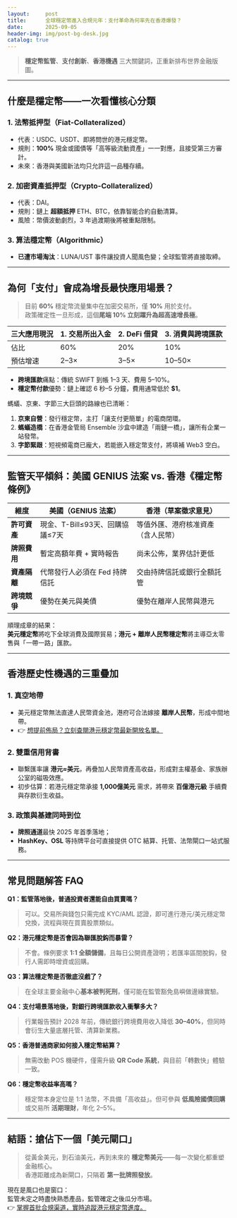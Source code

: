 ```yaml
---
layout:     post
title:      全球穩定幣進入合規元年：支付革命為何率先在香港爆發？
date:       2025-09-05
header-img: img/post-bg-desk.jpg
catalog: true
---
```


> **穩定幣監管**、**支付創新**、**香港機遇** 三大關鍵詞，正重新排布世界金融版圖。

---

## 什麼是穩定幣——一次看懂核心分類

### 1. 法幣抵押型（Fiat-Collateralized）
- 代表：USDC、USDT、即將問世的港元穩定幣。  
- 規則：**100%** 現金或國債等「高等級流動資產」一一對應，且接受第三方審計。  
- 未來：香港與美國新法均只允許這一品種存續。

### 2. 加密資產抵押型（Crypto-Collateralized）
- 代表：DAI。  
- 規則：鏈上 **超額抵押** ETH、BTC，依靠智能合約自動清算。  
- 風險：幣價波動劇烈，3 年過渡期後將被重點限制。

### 3. 算法穩定幣（Algorithmic）
- **已遭市場淘汰**：LUNA/UST 事件讓投資人聞風色變；全球監管將直接取締。

---

## 為何「支付」會成為增長最快應用場景？

> 目前 **60%** 穩定幣流量集中在加密交易所，僅 **10%** 用於支付。  
政策確定性一旦形成，這個**尾端 10% 立刻躍升為超高速增長極**。

| 三大應用現況 | 1. 交易所出入金 | 2. DeFi 借貸 | 3. 消費與跨境匯款 |
|--------------|-----------------|---------------|------------------|
| 佔比         | 60%              | 20%            | 10%               |
| 預估增速     | 2–3×             | 3–5×           | 10–50×            |

- **跨境匯款**痛點：傳統 SWIFT 到帳 1–3 天、費用 5–10%。  
- **穩定幣付款**優勢：鏈上確認 6 秒–5 分鐘，費用通常低於 **$1**。

螞蟻、京東、字節三大巨頭的路線也已清晰：  
1. **京東自營**：發行穩定幣，主打「讓支付更簡單」的電商閉環。  
2. **螞蟻造橋**：在香港金管局 Ensemble 沙盒中建造「兩鏈一橋」，讓所有企業一站發幣。  
3. **字節緊跟**：短視頻電商已龐大，若能嵌入穩定幣支付，將填補 Web3 空白。

---

## 監管天平傾斜：美國 GENIUS 法案 vs. 香港《穩定幣條例》

| 維度         | 美國（GENIUS 法案）                              | 香港（草案徵求意見）                |
|--------------|--------------------------------------------------|-------------------------------------|
| **許可資產** | 現金、T-Bill≤93天、回購協議≤7天                  | 等值外匯、港府核准資產（含人民幣） |
| **牌照費用** | 暫定高額年費 + 實時報告                          | 尚未公佈，業界估計更低              |
| **資產隔離** | 代幣發行人必須在 Fed 持牌信託                    | 交由持牌信託或銀行全額託管          |
| **跨境競爭** | 優勢在美元與美債                                 | 優勢在離岸人民幣與港元              |

順理成章的結果：  
**美元穩定幣**將吃下全球消費及國際貿易；**港元 + 離岸人民幣穩定幣**將主導亞太零售與「一帶一路」匯款。

---

## 香港歷史性機遇的三重疊加

### 1. 真空地帶
- 美元穩定幣無法直達人民幣資金池，港府可合法嫁接 **離岸人民幣**，形成中間地帶。
- 👉 [想提前佈局？立刻查閱港元穩定幣最新開放名單。](https://okxdog.com/)

### 2. 雙重信用背書
- 聯繫匯率讓 **港元≈美元**，再疊加人民幣資產高收益，形成對主權基金、家族辦公室的磁吸效應。  
- 初步估算：若港元穩定幣承接 **1,000億美元** 需求，將帶來 **百億港元級** 手續費與存款衍生收益。

### 3. 政策與基建同時到位
- **牌照通道**最快 2025 年首季落地；  
- **HashKey、OSL** 等持牌平台可直接提供 OTC 結算、托管、法幣閘口一站式服務。

---

## 常見問題解答 FAQ

**Q1：監管落地後，普通投資者還能自由買賣嗎？**  
> 可以。交易所與錢包只需完成 KYC/AML 認證，即可進行港元/美元穩定幣兌換，流程與現在買賣股票類似。

**Q2：港元穩定幣是否會因為聯匯脫鈎而暴雷？**  
> 不會。條例要求 **1:1 全額儲備**，且每日公開資產證明；若匯率區間脫鈎，發行人需即時增資或回購。

**Q3：算法穩定幣是否徹底沒戲了？**  
> 在全球主要金融中心**基本被判死刑**，僅可能在監管豁免島嶼做邊緣實驗。

**Q4：支付場景落地後，對銀行跨境匯款收入衝擊多大？**  
> 行業報告預計 2028 年前，傳統銀行跨境費用收入降低 **30–40%**，但同時會衍生大量底層托管、清算新業務。

**Q5：香港普通商家如何接入穩定幣結算？**  
> 無需改動 POS 機硬件，僅需升級 **QR Code 系統**，與目前「轉數快」體驗一致。

**Q6：穩定幣收益率高嗎？**  
> 穩定幣本身定位是 1:1 法幣，不具備「高收益」。但可參與 **低風險國債回購** 或交易所 **活期理財**，年化 2–5%。

---

## 結語：搶佔下一個「美元閘口」

> 從黃金美元，到石油美元，再到未來的 **穩定幣美元**——每一次變化都重塑金融核心。  
香港距離成為新閘口，只隔着 **第一批牌照發放**。

現在是風口也是窗口：  
監管未定之時盡快熟悉產品，監管確定之後瓜分市場。  
👉 [掌握首批合規渠道，實時追蹤港元穩定幣進度。](https://okxdog.com/)